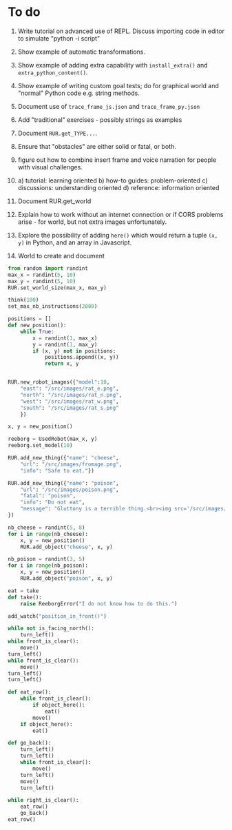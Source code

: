 # To do

1. Write tutorial on advanced use of REPL. Discuss importing code
   in editor to simulate "python -i script"

2. Show example of automatic transformations.

3. Show example of adding extra capability with `install_extra()` and `extra_python_content()`.

4. Show example of writing custom goal tests; do for graphical world and
   "normal" Python code e.g. string methods.

5. Document use of `trace_frame_js.json` and `trace_frame_py.json`

6. Add "traditional" exercises - possibly strings as examples

7. Document `RUR.get_TYPE...`.

8. Ensure that "obstacles" are either solid or fatal, or both.

9. figure out how to combine insert frame and voice narration for people
   with visual challenges.

10. a) tutorial: learning oriented
    b) how-to guides: problem-oriented
    c) discussions: understanding oriented
    d) reference: information oriented

11. Document RUR.get_world

12. Explain how to work without an internet connection or if CORS problems
    arise - for world, but not extra images unfortunately.

13. Explore the possibility of adding `here()` which would return a tuple
    `(x, y)` in Python, and an array in Javascript.

14. World to create and document
```python
from random import randint
max_x = randint(5, 10)
max_y = randint(5, 10)
RUR.set_world_size(max_x, max_y)

think(100)
set_max_nb_instructions(2000)

positions = []
def new_position():
    while True:
        x = randint(1, max_x)
        y = randint(1, max_y)
        if (x, y) not in positions:
            positions.append((x, y))
            return x, y


RUR.new_robot_images({"model":10,
    "east": "/src/images/rat_e.png",
    "north": "/src/images/rat_n.png",
    "west": "/src/images/rat_w.png",
    "south": "/src/images/rat_s.png"
    })

x, y = new_position()

reeborg = UsedRobot(max_x, y)
reeborg.set_model(10)

RUR.add_new_thing({"name": "cheese",
    "url": "/src/images/fromage.png",
    "info": "Safe to eat."})

RUR.add_new_thing({"name": "poison",
    "url": "/src/images/poison.png",
    "fatal": "poison",
    "info": "Do not eat",
    "message": "Gluttony is a terrible thing.<br><img src='/src/images/mort.png'>"
})

nb_cheese = randint(5, 8)
for i in range(nb_cheese):
    x, y = new_position()
    RUR.add_object("cheese", x, y)

nb_poison = randint(3, 5)
for i in range(nb_poison):
    x, y = new_position()
    RUR.add_object("poison", x, y)

eat = take
def take():
    raise ReeborgError("I do not know how to do this.")

add_watch("position_in_front()")

while not is_facing_north():
    turn_left()
while front_is_clear():
    move()
turn_left()
while front_is_clear():
    move()
turn_left()
turn_left()

def eat_row():
    while front_is_clear():
        if object_here():
            eat()
        move()
    if object_here():
        eat()

def go_back():
    turn_left()
    turn_left()
    while front_is_clear():
        move()
    turn_left()
    move()
    turn_left()

while right_is_clear():
    eat_row()
    go_back()
eat_row()
```
